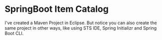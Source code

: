 # SpringBoot Item Catalog

I've created a Maven Project in Eclipse. But notice you can also create the same project in other ways, like using STS IDE, Spring Initializr and Spring Boot CLI.
